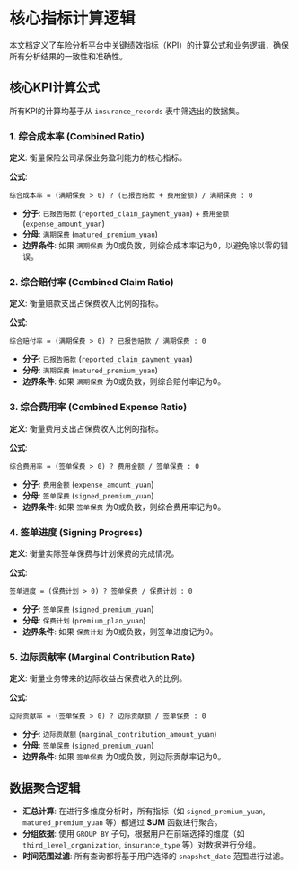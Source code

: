 # 核心指标计算逻辑

本文档定义了车险分析平台中关键绩效指标（KPI）的计算公式和业务逻辑，确保所有分析结果的一致性和准确性。

## 核心KPI计算公式

所有KPI的计算均基于从 `insurance_records` 表中筛选出的数据集。

### 1. 综合成本率 (Combined Ratio)

**定义**: 衡量保险公司承保业务盈利能力的核心指标。

**公式**:
```
综合成本率 = (满期保费 > 0) ? (已报告赔款 + 费用金额) / 满期保费 : 0
```

- **分子**: `已报告赔款` (`reported_claim_payment_yuan`) + `费用金额` (`expense_amount_yuan`)
- **分母**: `满期保费` (`matured_premium_yuan`)
- **边界条件**: 如果 `满期保费` 为0或负数，则综合成本率记为0，以避免除以零的错误。

### 2. 综合赔付率 (Combined Claim Ratio)

**定义**: 衡量赔款支出占保费收入比例的指标。

**公式**:
```
综合赔付率 = (满期保费 > 0) ? 已报告赔款 / 满期保费 : 0
```

- **分子**: `已报告赔款` (`reported_claim_payment_yuan`)
- **分母**: `满期保费` (`matured_premium_yuan`)
- **边界条件**: 如果 `满期保费` 为0或负数，则综合赔付率记为0。

### 3. 综合费用率 (Combined Expense Ratio)

**定义**: 衡量费用支出占保费收入比例的指标。

**公式**:
```
综合费用率 = (签单保费 > 0) ? 费用金额 / 签单保费 : 0
```

- **分子**: `费用金额` (`expense_amount_yuan`)
- **分母**: `签单保费` (`signed_premium_yuan`)
- **边界条件**: 如果 `签单保费` 为0或负数，则综合费用率记为0。

### 4. 签单进度 (Signing Progress)

**定义**: 衡量实际签单保费与计划保费的完成情况。

**公式**:
```
签单进度 = (保费计划 > 0) ? 签单保费 / 保费计划 : 0
```

- **分子**: `签单保费` (`signed_premium_yuan`)
- **分母**: `保费计划` (`premium_plan_yuan`)
- **边界条件**: 如果 `保费计划` 为0或负数，则签单进度记为0。

### 5. 边际贡献率 (Marginal Contribution Rate)

**定义**: 衡量业务带来的边际收益占保费收入的比例。

**公式**:
```
边际贡献率 = (签单保费 > 0) ? 边际贡献额 / 签单保费 : 0
```

- **分子**: `边际贡献额` (`marginal_contribution_amount_yuan`)
- **分母**: `签单保费` (`signed_premium_yuan`)
- **边界条件**: 如果 `签单保费` 为0或负数，则边际贡献率记为0。

## 数据聚合逻辑

- **汇总计算**: 在进行多维度分析时，所有指标（如 `signed_premium_yuan`, `matured_premium_yuan` 等）都通过 **SUM** 函数进行聚合。
- **分组依据**: 使用 `GROUP BY` 子句，根据用户在前端选择的维度（如 `third_level_organization`, `insurance_type` 等）对数据进行分组。
- **时间范围过滤**: 所有查询都将基于用户选择的 `snapshot_date` 范围进行过滤。